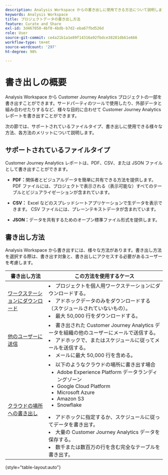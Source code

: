 ```yaml
---
description: Analysis Workspace からの書き出しに使用できる方法について説明します。
keywords: Analysis Workspace
title: プロジェクトデータの書き出し方法
feature: Curate and Share
exl-id: 3d467050-4bf0-4bdb-b7d2-eba67fbd526d
role: User
source-git-commit: ce4a21b1a1e89f14316a92fbdce38281db61e666
workflow-type: tm+mt
source-wordcount: '297'
ht-degree: 98%

---
```


# 書き出しの概要

Analysis Workspace から Customer Journey Analytics プロジェクトの一部を書き出すことができます。サードパーティのツールで使用したり、外部データと組み合わせたりするなど、様々な目的に合わせて Customer Journey Analytics レポートを書き出すことができます。

次の節では、サポートされているファイルタイプ、書き出しに使用できる様々な方法、各方法のメリットについて説明します。

## サポートされているファイルタイプ

Customer Journey Analytics レポートは、PDF、CSV、または JSON ファイルとして書き出すことができます。

* **PDF：**&#x200B;関係者とビジュアルデータを簡単に共有できる方法を提供します。PDF ファイルには、プロジェクトで表示される（表示可能な）すべてのテーブルとビジュアライゼーションが含まれています。

* **CSV：** Excel などのスプレッドシートアプリケーションで生データを表示できます。 CSV ファイルには、プレーンテキストデータが含まれています。

* **JSON：**&#x200B;データを共有するためのオープン標準ファイル形式を提供します。

## 書き出し方法

Analysis Workspace から書き出すには、様々な方法があります。書き出し方法を選択する際は、書き出す対象と、書き出しにアクセスする必要があるユーザーを考慮します。

| 書き出し方法 | この方法を使用するケース |
|---------|----------|
| [ワークステーションにダウンロード](/help/analysis-workspace/export/download-send.md) | <li>プロジェクトを個人用ワークステーションにダウンロードする。</li><li>アドホックデータのみをダウンロードする（スケジュールされていないもの）。</li> <li>最大 50,000 行をダウンロードする。</li> <!--true? Are there 2 different options to download to your workstation?--> <!-- is this emailing it? --> |
| [他のユーザーに送信](/help/analysis-workspace/export/t-schedule-report.md) | <li>書き出された Customer Journey Analytics データを組織の他のユーザーにメールで送信する。</li><li>アドホックで、またはスケジュールに従ってメールを送信する。</li> <li>メールに最大 50,000 行を含める。</li> <!--true?--> |
| [ クラウドの場所への書き出し ](/help/analysis-workspace/export/export-cloud.md) | <li>以下のようなクラウドの場所に書き出す場合 <ul><li>Adobe Experience Platform データランディングゾーン</li><li>Google Cloud Platform</li><li>Microsoft Azure</li><li>Amazon S3</li><li>Snowflake</li></ul></li><li>アドホックに指定するか、スケジュールに従ってデータを書き出す。</li><li>大量の Customer Journey Analytics データを保存する。</li><li>数千または数百万の行を含む完全なテーブルを書き出す。<!-- What other things? Wiki talks about things that aren't even possible in Data Warehouse. What are they? --> </li> |

{style="table-layout:auto"}
